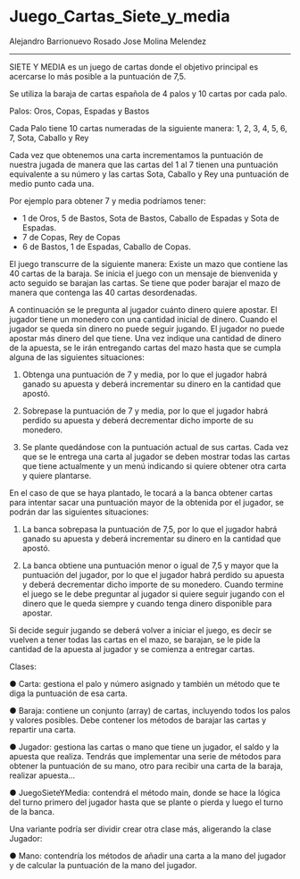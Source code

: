 # Juego_Cartas_Siete_y_media

Alejandro Barrionuevo Rosado
Jose Molina Melendez

-----------------------------------------------------------------------------------------

SIETE Y MEDIA es un juego de cartas donde el objetivo principal es
acercarse lo más posible a la puntuación de 7,5.

Se utiliza la baraja de cartas española de 4 palos y 10 cartas por cada palo.

Palos: Oros, Copas, Espadas y Bastos

Cada Palo tiene 10 cartas numeradas de la siguiente manera:
1, 2, 3, 4, 5, 6, 7, Sota, Caballo y Rey

Cada vez que obtenemos una carta incrementamos la puntuación de nuestra
jugada de manera que las cartas del 1 al 7 tienen una puntuación
equivalente a su número y las cartas Sota, Caballo y Rey una puntuación de
medio punto cada una.

Por ejemplo para obtener 7 y media podríamos tener:
- 1 de Oros, 5 de Bastos, Sota de Bastos, Caballo de Espadas y Sota de Espadas.
- 7 de Copas, Rey de Copas
- 6 de Bastos, 1 de Espadas, Caballo de Copas.

El juego transcurre de la siguiente manera:
Existe un mazo que contiene las 40 cartas de la baraja.
Se inicia el juego con un mensaje de bienvenida y acto seguido se barajan
las cartas.
Se tiene que poder barajar el mazo de manera que contenga las 40 cartas
desordenadas.

A continuación se le pregunta al jugador cuánto dinero quiere apostar.
El jugador tiene un monedero con una cantidad inicial de dinero.
Cuando el jugador se queda sin dinero no puede seguir jugando.
El jugador no puede apostar más dinero del que tiene.
Una vez indique una cantidad de dinero de la apuesta, se le irán entregando
cartas del mazo hasta que se cumpla alguna de las siguientes situaciones:

1. Obtenga una puntuación de 7 y media, por lo que el jugador habrá
ganado su apuesta y deberá incrementar su dinero en la cantidad que
apostó.

2. Sobrepase la puntuación de 7 y media, por lo que el jugador habrá
perdido su apuesta y deberá decrementar dicho importe de su monedero.

3. Se plante quedándose con la puntuación actual de sus cartas.
Cada vez que se le entrega una carta al jugador se deben mostrar todas las
cartas que tiene actualmente y un menú indicando si quiere obtener otra
carta y quiere plantarse.

En el caso de que se haya plantado, le tocará a la banca obtener cartas
para intentar sacar una puntuación mayor de la obtenida por el jugador, se
podrán dar las siguientes situaciones:

1. La banca sobrepasa la puntuación de 7,5, por lo que el jugador habrá
ganado su apuesta y deberá incrementar su dinero en la cantidad que
apostó.

2. La banca obtiene una puntuación menor o igual de 7,5 y mayor que la
puntuación del jugador, por lo que el jugador habrá perdido su
apuesta y deberá decrementar dicho importe de su monedero.
Cuando termine el juego se le debe preguntar al jugador si quiere seguir
jugando con el dinero que le queda siempre y cuando tenga dinero disponible
para apostar.

Si decide seguir jugando se deberá volver a iniciar el juego, es decir se
vuelven a tener todas las cartas en el mazo, se barajan, se le pide la
cantidad de la apuesta al jugador y se comienza a entregar cartas.

Clases:

● Carta: gestiona el palo y número asignado y también un método que te
diga la puntuación de esa carta.

● Baraja: contiene un conjunto (array) de cartas, incluyendo todos los
palos y valores posibles. Debe contener los métodos de barajar las
cartas y repartir una carta.

● Jugador: gestiona las cartas o mano que tiene un jugador, el saldo y
la apuesta que realiza. Tendrás que implementar una serie de métodos
para obtener la puntuación de su mano, otro para recibir una carta de
la baraja, realizar apuesta...

● JuegoSieteYMedia: contendrá el método main, donde se hace la lógica
del turno primero del jugador hasta que se plante o pierda y luego el
turno de la banca.

Una variante podría ser dividir crear otra clase más, aligerando la clase Jugador:

● Mano: contendría los métodos de añadir una carta a la mano del
jugador y de calcular la puntuación de la mano del jugador.